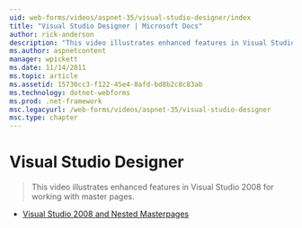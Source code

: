 ```yaml
---
uid: web-forms/videos/aspnet-35/visual-studio-designer/index
title: "Visual Studio Designer | Microsoft Docs"
author: rick-anderson
description: "This video illustrates enhanced features in Visual Studio 2008 for working with master pages."
ms.author: aspnetcontent
manager: wpickett
ms.date: 11/14/2011
ms.topic: article
ms.assetid: 15730cc3-f122-45e4-8afd-bd8b2c8c83ab
ms.technology: dotnet-webforms
ms.prod: .net-framework
msc.legacyurl: /web-forms/videos/aspnet-35/visual-studio-designer
msc.type: chapter
---
```

Visual Studio Designer
====================
> This video illustrates enhanced features in Visual Studio 2008 for working with master pages.


- [Visual Studio 2008 and Nested Masterpages](visual-studio-2008-and-nested-masterpages.md)
